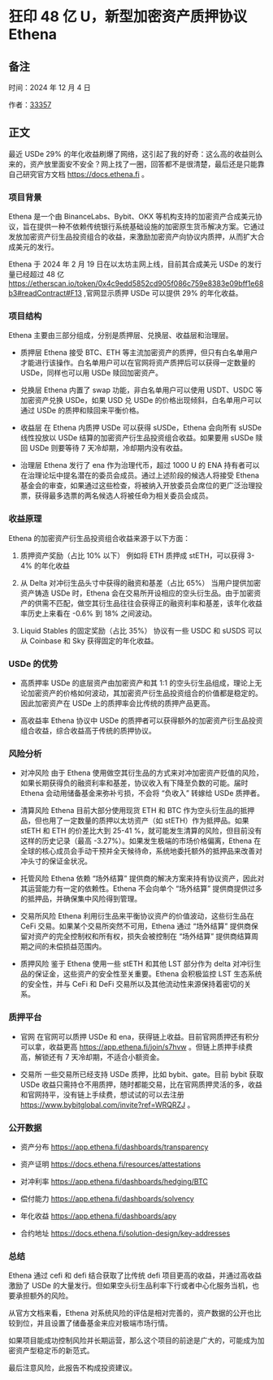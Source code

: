 # 狂印 48 亿 U，新型加密资产质押协议 Ethena

## 备注
时间：2024 年 12 月 4 日

作者：[33357](https://github.com/33357)

## 正文
最近 USDe 29% 的年化收益刷爆了网络，这引起了我的好奇：这么高的收益则么来的，资产放里面安不安全？网上找了一圈，回答都不是很清楚，最后还是只能靠自己研究官方文档 https://docs.ethena.fi 。

### 项目背景
Ethena 是一个由 BinanceLabs、Bybit、OKX 等机构支持的加密资产合成美元协议，旨在提供一种不依赖传统银行系统基础设施的加密原生货币解决方案。它通过发放加密资产衍生品投资组合的收益，来激励加密资产向协议内质押，从而扩大合成美元的发行。

Ethena 于 2024 年 2 月 19 日在以太坊主网上线，目前其合成美元 USDe 的发行量已经超过 48 亿 https://etherscan.io/token/0x4c9edd5852cd905f086c759e8383e09bff1e68b3#readContract#F13 ,官网显示质押 USDe 可以提供 29% 的年化收益。

### 项目结构
Ethena 主要由三部分组成，分别是质押层、兑换层、收益层和治理层。

- 质押层 
Ethena 接受 BTC、ETH 等主流加密资产的质押，但只有白名单用户才能进行该操作。白名单用户可以在官网将资产质押后可以获得一定数量的 USDe，同样也可以用 USDe 赎回加密资产。

- 兑换层
Ethena 内置了 swap 功能，非白名单用户可以使用 USDT、USDC 等加密资产兑换 USDe，如果 USD 兑 USDe 的价格出现倾斜，白名单用户可以通过 USDe 的质押和赎回来平衡价格。

- 收益层
在 Ethena 内质押 USDe 可以获得 sUSDe，Ethena 会向所有 sUSDe 线性投放以 USDe 结算的加密资产衍生品投资组合收益。如果要用 sUSDe 赎回 USDe 则要等待 7 天冷却期，冷却期内没有收益。

- 治理层
Ethena 发行了 ena 作为治理代币，超过 1000 U 的 ENA 持有者可以在治理论坛中提名潜在的委员会成员。通过上述阶段的候选人将接受 Ethena 基金会的审查，如果通过这些检查，将被纳入开放委员会席位的更广泛治理投票，获得最多选票的两名候选人将被任命为相关委员会成员。

### 收益原理
Ethena 的加密资产衍生品投资组合收益来源于以下方面：

1. 质押资产奖励（占比 10% 以下）
例如将 ETH 质押成 stETH，可以获得 3-4% 的年化收益

2. 从 Delta 对冲衍生品头寸中获得的融资和基差（占比 65%）
当用户提供加密资产铸造 USDe 时，Ethena 会在交易所开设相应的空头衍生品。由于加密资产的供需不匹配，做空其衍生品往往会获得正的融资利率和基差，该年化收益率历史上来看在 -0.6% 到 18% 之间波动。

3. Liquid Stables 的固定奖励（占比 35%）
协议有一些 USDC 和 sUSDS 可以从 Coinbase 和 Sky 获得固定的年化收益。

### USDe 的优势
- 高质押率
USDe 的底层资产由加密资产和其 1:1 的空头衍生品组成，理论上无论加密资产的价格如何波动，其加密资产衍生品投资组合的价值都是稳定的。因此加密资产在 USDe 上的质押率会比传统的质押产品更高。

- 高收益率
Ethena 协议中 USDe 的质押者可以获得额外的加密资产衍生品投资组合收益，综合收益高于传统的质押协议。

### 风险分析
- 对冲风险
由于 Ethena 使用做空其衍生品的方式来对冲加密资产贬值的风险，如果长期获得负的融资利率和基差，协议收入有下降至负数的可能。届时 Ethena 会动用储备基金来弥补亏损，不会将 “负收入” 转嫁给 USDe 质押者。

- 清算风险
Ethena 目前大部分使用现货 ETH 和 BTC 作为空头衍生品的抵押品，但也用了一定数量的质押以太坊资产（如 stETH）作为抵押品。如果 stETH 和 ETH 的价差比大到 25-41 %，就可能发生清算的风险，但目前没有这样的历史记录（最高 -3.27%）。如果发生极端的市场价格偏离，Ethena 在全球的核心成员会手动干预并全天候待命，系统地委托额外的抵押品来改善对冲头寸的保证金状况。

- 托管风险
Ethena 依赖 “场外结算” 提供商的解决方案来持有协议资产，因此对其运营能力有一定的依赖性。Ethena 不会向单个 “场外结算” 提供商提供过多的抵押品，并确保集中风险得到管理。

- 交易所风险
Ethena 利用衍生品来平衡协议资产的价值波动，这些衍生品在 CeFi 交易。如果某个交易所突然不可用，Ethena 通过 “场外结算” 提供商保留对资产的完全控制权和所有权，损失会被控制在 “场外结算” 提供商结算周期之间的未偿损益范围内。

- 质押风险
鉴于 Ethena 使用一些 stETH 和其他 LST 部分作为 delta 对冲衍生品的保证金，这些资产的安全性至关重要。Ethena 会积极监控 LST 生态系统的安全性，并与 CeFi 和 DeFi 交易所以及其他流动性来源保持着密切的关系。

### 质押平台
- 官网
在官网可以质押 USDe 和 ena，获得链上收益。目前官网质押还有积分可以拿，收益更高 https://app.ethena.fi/join/s7hvw 。但链上质押手续费高，解锁还有 7 天冷却期，不适合小额资金。 

- 交易所
一些交易所已经支持 USDe 质押，比如 bybit、gate。目前 bybit 获取 USDe 收益只需持仓不用质押，随时都能交易，比在官网质押灵活的多，收益和官网持平，没有链上手续费，想试试的可以去注册 https://www.bybitglobal.com/invite?ref=WRQRZJ 。

### 公开数据

- 资产分布 https://app.ethena.fi/dashboards/transparency

- 资产证明 https://docs.ethena.fi/resources/attestations

- 对冲利率 https://app.ethena.fi/dashboards/hedging/BTC

- 偿付能力 https://app.ethena.fi/dashboards/solvency

- 年化收益 https://app.ethena.fi/dashboards/apy

- 合约地址 https://docs.ethena.fi/solution-design/key-addresses

### 总结
Ethena 通过 cefi 和 defi 结合获取了比传统 defi 项目更高的收益，并通过高收益激励了 USDe 的大量发行。但如果空头衍生品利率下行或者中心化服务当机，也要承担额外的风险。

从官方文档来看，Ethena 对系统风险的评估是相对完善的，资产数据的公开也比较到位，并且设置了储备基金来应对极端市场行情。

如果项目能成功控制风险并长期运营，那么这个项目的前途是广大的，可能成为加密资产型稳定币的新范式。

最后注意风险，此报告不构成投资建议。